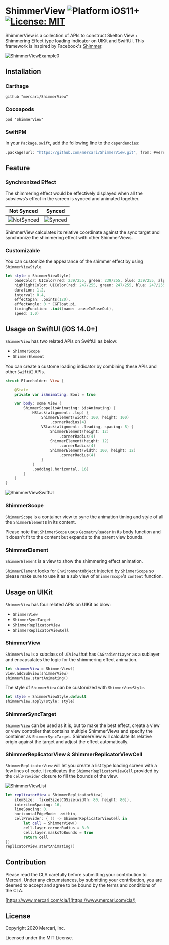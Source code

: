 #  ShimmerView ![Platform iOS11+](https://img.shields.io/badge/platform-ios11%2B-red) [![License: MIT](https://img.shields.io/badge/License-MIT-green.svg)](https://opensource.org/licenses/MIT)

ShimmerView is a collection of APIs to construct Skelton View + Shimmering Effect type loading indicator on UIKit and SwiftUI. This framework is inspired by Facebook's [Shimmer](https://github.com/facebook/Shimmer).

![ShimmerViewExample0](images/shimmer_view_example_0.gif)

## Installation

### Carthage
```
github "mercari/ShimmerView"
```

### Cocoapods
```
pod 'ShimmerView'
```

### SwiftPM
In your `Package.swift`, add the following line to the `dependencies`:
```swift
.package(url: "https://github.com/mercari/ShimmerView.git", from: #version#)
```

## Feature
### Synchronized Effect
The shimmering effect would be effectively displayed when all the subviews’s effect in the screen is synced and animated together.

| Not Synced | Synced |
|---|---|
|![NotSynced](images/shimmer_view_not_synced.gif)|![Synced](images/shimmer_view_synced.gif)|

ShimmerView calculates its relative coordinate against the sync target and synchronize the shimmering effect with other ShimmerViews.

### Customizable
You can customize the appearance of the shimmer effect by using `ShimmerViewStyle`.
```swift
let style = ShimmerViewStyle(
    baseColor: UIColor(red: 239/255, green: 239/255, blue: 239/255, alpha: 1.0),
    highlightColor: UIColor(red: 247/255, green: 247/255, blue: 247/255, alpha: 1.0),
    duration: 1.2,
    interval: 0.4,
    effectSpan: .points(120),
    effectAngle: 0 * CGFloat.pi,
    timingFunction: .init(name: .easeInEaseOut),
    speed: 1.0)
```

## Usage on SwiftUI (iOS 14.0+)
`ShimmerView` has two related APIs on SwiftUI as below:
- `ShimmerScope`
- `ShimmerElement`

You can create a custome loading indicator by combining these APIs and other `SwiftUI` APIs.
```swift
struct Placeholder: View {

    @State
    private var isAnimating: Bool = true

    var body: some View {
        ShimmerScope(isAnimating: $isAnimating) {
            HStack(alignment: .top) {
                ShimmerElement(width: 100, height: 100)
                    .cornerRadius(4)
                VStack(alignment: .leading, spacing: 8) {
                    ShimmerElement(height: 12)
                        .cornerRadius(4)
                    ShimmerElement(height: 12)
                        .cornerRadius(4)
                    ShimmerElement(width: 100, height: 12)
                        .cornerRadius(4)
                }
            }
            .padding(.horizontal, 16)
        }
    }
}
```

![ShimmerViewSwiftUI](images/shimmer_view_swift_ui.gif)

### ShimmerScope
`ShimmerScope` is a container view to sync the animation timing and style of all the `ShimmerElement`s in its content.

Please note that `ShimmerScope` uses `GeometryReader` in its body function and it doesn't fit to the content but expands to the parent view bounds.

### ShimmerElement
`ShimmerElement` is a view to show the shimmering effect animation.

`ShimmerElement` looks for `EnvironmentObject` injected by `ShimmerScope` so please make sure to use it as a sub view of `ShimmerScope`'s `content` function.

## Usage on UIKit
`ShimmerView` has four related APIs on UIKit as blow:
- `ShimmerView`
- `ShimmerSyncTarget`
- `ShimmerReplicatorView`
- `ShimmerReplicatorViewCell`

### ShimmerView
`ShimmerView` is a subclass of `UIView` that has `CAGradientLayer` as a sublayer and encapsulates the logic for the shimmering effect animation.
```swift
let shimmerView = ShimmerView()
view.addSubview(shimmerView)
shimmerView.startAnimating()
```

The style of `ShimmerView` can be customized with `ShimmerViewStyle`.
```swift
let style = ShimmerViewStyle.default
shimmerView.apply(style: style)
```

### ShimmerSyncTarget
`ShimmerView` can be used as it is, but to make the best effect, create a view or view controller that contains multiple ShimmerViews and specify the container as `ShimmerSyncTarget`. ShimmerView will calculate its relative origin against the target and adjust the effect automatically.

### ShimmerReplicatorView & ShimmerReplicatorViewCell
`ShimmerReplicatorView` will let you create a list type loading screen with a few lines of code. It replicates the `ShimmerReplicatorViewCell` provided by the `cellProvider` closure to fill the bounds of the view.

![ShimmerViewList](images/shimmer_view_list.gif)

```swift
let replicatorView = ShimmerReplicatorView(
    itemSize: .fixedSize(CGSize(width: 80, height: 80)),
    interitemSpacing: 16,
    lineSpacing: 0,
    horizontalEdgeMode: .within,
    cellProvider: { () -> ShimmerReplicatorViewCell in
        let cell = ShimmerView()
        cell.layer.cornerRadius = 8.0
        cell.layer.masksToBounds = true
        return cell
})
replicatorView.startAnimating()
```

## Contribution

Please read the CLA carefully before submitting your contribution to Mercari.
Under any circumstances, by submitting your contribution, you are deemed to accept and agree to be bound by the terms and conditions of the CLA.

[https://www.mercari.com/cla/](https://www.mercari.com/cla/)


## License

Copyright 2020 Mercari, Inc.

Licensed under the MIT License.
